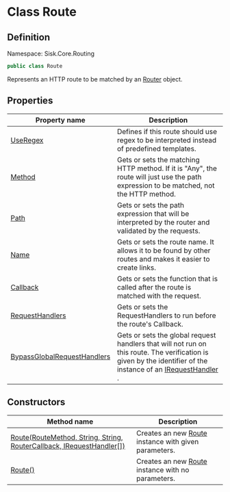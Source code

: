 # Class Route

## Definition
Namespace: Sisk.Core.Routing

```csharp
public class Route
```

Represents an HTTP route to be matched by an [Router](/spec/Sisk/Core/Routing/Router) object.

## Properties

| Property name | Description |
| --- | --- |
| [UseRegex](/spec/Sisk/Core/Routing/Route/UseRegex) | Defines if this route should use regex to be interpreted instead of predefined templates. | 
| [Method](/spec/Sisk/Core/Routing/Route/Method) | Gets or sets the matching HTTP method. If it is "Any", the route will just use the path expression to be matched, not the HTTP method. | 
| [Path](/spec/Sisk/Core/Routing/Route/Path) | Gets or sets the path expression that will be interpreted by the router and validated by the requests. | 
| [Name](/spec/Sisk/Core/Routing/Route/Name) | Gets or sets the route name. It allows it to be found by other routes and makes it easier to create links. | 
| [Callback](/spec/Sisk/Core/Routing/Route/Callback) | Gets or sets the function that is called after the route is matched with the request. | 
| [RequestHandlers](/spec/Sisk/Core/Routing/Route/RequestHandlers) | Gets or sets the RequestHandlers to run before the route's Callback. | 
| [BypassGlobalRequestHandlers](/spec/Sisk/Core/Routing/Route/BypassGlobalRequestHandlers) | Gets or sets the global request handlers that will not run on this route. The verification is given by the identifier of the instance of an [IRequestHandler](/spec/Sisk/Core/Routing/Handlers/IRequestHandler) . | 

## Constructors

| Method name | Description |
| --- | --- |
| [Route(RouteMethod, String, String, RouterCallback, IRequestHandler[])](/spec/Sisk/Core/Routing/Route/_ctor--RouteMethod-String-String-RouterCallback-IRequestHandler[]) | Creates an new [Route](/spec/Sisk/Core/Routing/Route) instance with given parameters. | 
| [Route()](/spec/Sisk/Core/Routing/Route/_ctor--) | Creates an new [Route](/spec/Sisk/Core/Routing/Route) instance with no parameters. | 

